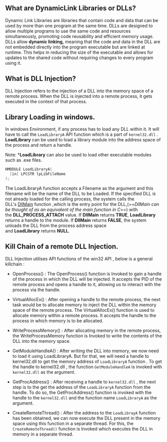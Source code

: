 


## What are DynamicLink Libraries or DLLs?


Dynamic Link Libraries are libraries  that contain code and data that can be used by more than one program at the same time. DLLs are designed to allow multiple programs to use the same code and resources simultaneously, promoting code reusability and efficient memory usage.
DLLs allow **dynamic linking,** meaning that the code and data in the DLL are not embedded directly into the program executable but are linked at runtime. This helps in reducing the size of the executable and allows for updates to the shared code without requiring changes to every program using it.



## What is DLL Injection?


DLL Injection refers to the injection of a DLL into the memory space of a remote process.
When the DLL is injected into a remote process, it gets executed in the context of that process. 


## Library Loading in windows.

In windows Environment, if any process has to load any DLL within it. It will have to call the `LoadLibraryA` API function which is a part of `kernel32.dll` . **LoadLibrary** can be used to load a library module into the address space of the process and return a handle. 

Note: ***LoadLibrary** can also be used to load other executable modules such as .exe files.


```C++
HMODULE LoadLibraryA(
  [in] LPCSTR lpLibFileName
);
```


The LoadLibraryA function accepts a Filename as the argument and this filename will be the name of the DLL to be Loaded.  If the specified DLL is not already loaded for the calling process, the system calls the DLL's [DllMain](https://learn.microsoft.com/en-us/windows/desktop/Dlls/dllmain) function ,which is the entry point for the DLL,(==*DllMain can be thought of as an equivalent of the main function in C*==) with the **DLL_PROCESS_ATTACH** value. If **DllMain** returns **TRUE**, **LoadLibrary** returns a handle to the module. If **DllMain** returns **FALSE**, the system unloads the DLL from the process address space and **LoadLibrary** returns **NULL**.



## Kill Chain of a remote DLL Injection.

DLL Injection utilises API functions of the win32 API , below is a general killchain :

- OpenProcess() : The OpenProcess() function is Invoked to gain a handle of the process in which the DLL will be injected. It accepts the PID of the remote process and opens a handle to it, allowing us to interact with the process via the handle.


-  VirtualAllocEx() : After opening a handle to the remote process, the next task would be to allocate memory to inject the DLL  within the memory space of the remote process.  The VirtualAllocEx() function is used to allocate memory within a remote process. It accepts the handle to the process in which memory is to be allocated. 


- WriteProcessMemory() : After allocating memory in the remote process, the WriteProcessMemory function is Invoked to write the contents of the DLL into the memory space.


- GetModuleHandleA() : After writing the DLL into memory, we now need to load it using LoadLibraryA. But for that, we will need a handle to kernel32.dll to get the memory address of `LoadLibraryA` function  . To get the handle to kernel32.dll , the function `GetModuleHandleA` is invoked with `kernel32.dll` as the argument.


- GetProcAddress() : After receiving a handle to `kernel32.dll` , the next step is to the get the address of the `LoadLibraryA` function from the handle. To do so, the GetProcAddress() function is invoked with the handle to the `kernel32.dll` and the function name `LoadLibraryA` as the argument. 


- CreateRemoteThread() : After the address to the `LoadLibrayA` function has been obtained, we can now execute the DLL present in the memory space using this function in a separate thread. For this, the `CreateRemoteThread()` function is Invoked which executes the DLL in memory in a separate thread. 